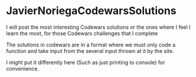 # JavierNoriegaCodewarsSolutions
I will post the most interesting Codewars solutions or the ones where I feel I learn the most, for those Codewars challenges that I complete

The solutions in codewars are in a format where we must only code a function and take input from the several input thrown at it by the site.

I might put it differently here (Such as just printing to console) for convenience.
